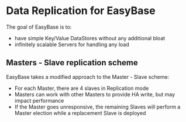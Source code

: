 # Data Replication for EasyBase
The goal of EasyBase is to:
- have simple Key/Value DataStores without any additional bloat
- infinitely scalable Servers for handling any load

## Masters - Slave replication scheme
EasyBase takes a modified approach to the Master - Slave scheme:
- For each Master, there are 4 slaves in Replication mode
- Masters can work with other Masters to provide HA write, but may impact performance
- If the Master goes unresponsive, the remaining Slaves will perform a Master election while a replacement Slave is deployed